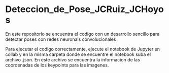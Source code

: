# Deteccion_de_Pose_JCRuiz_JCHoyos
En este repositorio se encuentra el codigo con un desarrollo sencillo para detectar poses con redes neuronals convolucionales

Para ejecutar el codigo correctamente, ejecute el notebook de Jupyter en collab y en la misma carpeta donde se encuentre el notebook suba el archivo .json. En este archivo se encuentra la informacion de las coordenadas de los keypoints para las imagenes.
